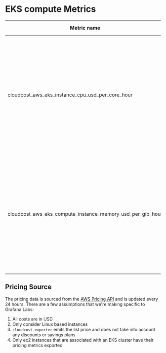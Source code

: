 # EKS compute Metrics

| Metric name                                                | Metric type | Description                                                                                  | Labels                                                                                                                                                                                                                                                                                                                                                     |
|------------------------------------------------------------|-------------|----------------------------------------------------------------------------------------------|------------------------------------------------------------------------------------------------------------------------------------------------------------------------------------------------------------------------------------------------------------------------------------------------------------------------------------------------------------|
| cloudcost_aws_eks_instance_cpu_usd_per_core_hour           | Gauge       | The processing cost of a EC2 Compute Instance, associated to an EKS cluster, in USD/(core*h) | `cluster_name`=&lt;name of the cluster the instance is associated with&gt; <br/> `instance`=&lt;name of the compute instance&gt; <br/> `region`=&lt;GCP region code&gt; <br/> `family`=&lt;broader compute family (n1, n2, c3 ...) &gt; <br/> `machine_type`=&lt;specific machine type, e.g.: n2-standard-2&gt; <br/>  `price_tier`=&lt;spot\|ondemand&gt; |
| cloudcost_aws_eks_compute_instance_memory_usd_per_gib_hour | Gauge       | The memory cost of a EC2 Compute Instance, associated to a EK2 cluster, in USD/(GiB*h)       | `cluster_name`=&lt;name of the cluster the instance is associated with&gt; <br/> `instance`=&lt;name of the compute instance&gt; <br/> `region`=&lt;GCP region code&gt; <br/> `family`=&lt;broader compute family (n1, n2, c3 ...) &gt; <br/> `machine_type`=&lt;specific machine type, e.g.: n2-standard-2&gt; <br/>  `price_tier`=&lt;spot\|ondemand&gt; |

## Pricing Source

The pricing data is sourced from the [AWS Pricing API](https://docs.aws.amazon.com/aws-cost-management/latest/APIReference/API_pricing_GetProducts.html) and is updated every 24 hours.
There are a few assumptions that we're making specific to Grafana Labs:
1. All costs are in USD
2. Only consider Linux based instances
3. `cloudcost-exporter` emits the list price and does not take into account any discounts or savings plans
4. Only ec2 instances that are associated with an EKS cluster have their pricing metrics exported

